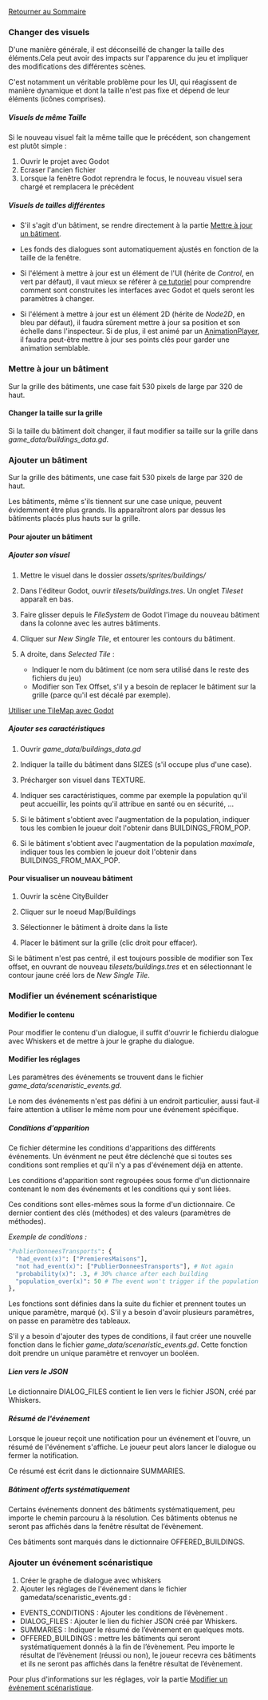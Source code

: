 [Retourner au Sommaire]: ../README.md

[Retourner au Sommaire]


### Changer des visuels

D'une manière générale, il est déconseillé de changer la taille des éléments.Cela peut avoir des impacts sur l'apparence du jeu et impliquer des modifications des différentes scènes.

C'est notamment un véritable problème pour les UI, qui réagissent de manière dynamique et dont la taille n'est pas fixe et dépend de leur éléments (icônes comprises).


##### Visuels de même Taille

Si le nouveau visuel fait la même taille que le précédent, son changement est plutôt simple :

1. Ouvrir le projet avec Godot
2. Ecraser l'ancien fichier
3. Lorsque la fenêtre Godot reprendra le focus, le nouveau visuel sera chargé et remplacera le précédent

##### Visuels de tailles différentes

- S'il s'agit d'un bâtiment, se rendre directement à la partie [Mettre à jour un bâtiment].

[Mettre à jour un bâtiment]: #mettre-à-jour-un-bâtiment

- Les fonds des dialogues sont automatiquement ajustés en fonction de la taille de la fenêtre.

- Si l'élément à mettre à jour est un élément de l'UI (hérite de *Control*, en vert par défaut), il vaut mieux se référer à [ce tutoriel] pour comprendre comment sont construites les interfaces avec Godot et quels seront les paramètres à changer.

- Si l'élément à mettre à jour est un élément 2D (hérite de *Node2D*, en bleu par défaut), il faudra sûrement mettre à jour sa position et son échelle dans l'inspecteur. Si de plus, il est animé par un [AnimationPlayer], il faudra peut-être mettre à jour ses points clés pour garder une animation semblable.

[ce tutoriel]: https://docs.godotengine.org/en/stable/getting_started/step_by_step/ui_game_user_interface.html

[AnimationPlayer]: https://docs.godotengine.org/en/stable/tutorials/2d/2d_sprite_animation.html#sprite-sheet-with-animationplayer

### Mettre à jour un bâtiment

Sur la grille des bâtiments, une case fait 530 pixels de large par 320 de haut.

#### Changer la taille sur la grille

Si la taille du bâtiment doit changer, il faut modifier sa taille sur la grille dans *game_data/buildings_data.gd*.


### Ajouter un bâtiment

Sur la grille des bâtiments, une case fait 530 pixels de large par 320 de haut.

Les bâtiments, même s'ils tiennent sur une case unique, peuvent évidemment être plus grands. Ils apparaîtront alors par dessus les bâtiments placés plus hauts sur la grille.

#### Pour ajouter un bâtiment

##### Ajouter son visuel

1. Mettre le visuel dans le dossier *assets/sprites/buildings/*

2. Dans l'éditeur Godot, ouvrir *tilesets/buildings.tres*. Un onglet *Tileset* apparaît en bas.
3. Faire glisser depuis le *FileSystem* de Godot l'image du nouveau bâtiment dans la colonne avec les autres bâtiments.
4. Cliquer sur *New Single Tile*, et entourer les contours du bâtiment.
5. A droite, dans *Selected Tile* :
   * Indiquer le nom du bâtiment (ce nom sera utilisé dans le reste des fichiers du jeu)
   * Modifier son Tex Offset, s'il y a besoin de replacer le bâtiment sur la grille (parce qu'il est décalé par exemple).

[Utiliser une TileMap avec Godot]

[Utiliser une TileMap avec Godot]: https://docs.godotengine.org/en/stable/tutorials/2d/using_tilemaps.html


##### Ajouter ses caractéristiques

1. Ouvrir *game_data/buildings_data.gd*

2. Indiquer la taille du bâtiment dans SIZES (s'il occupe plus d'une case).
3. Précharger son visuel dans TEXTURE.
4. Indiquer ses caractéristiques, comme par exemple la population qu'il peut accueillir, les points qu'il attribue en santé ou en sécurité, ...
5. Si le bâtiment s'obtient avec l'augmentation de la population, indiquer tous les combien le joueur doit l'obtenir dans BUILDINGS_FROM_POP.
6. Si le bâtiment s'obtient avec l'augmentation de la population *maximale*, indiquer tous les combien le joueur doit l'obtenir dans BUILDINGS_FROM_MAX_POP.


#### Pour visualiser un nouveau bâtiment

1. Ouvrir la scène CityBuilder

2. Cliquer sur le noeud Map/Buildings
3. Sélectionner le bâtiment à droite dans la liste
4. Placer le bâtiment sur la grille (clic droit pour effacer).

Si le bâtiment n'est pas centré, il est toujours possible de modifier son Tex offset, en ouvrant de nouveau *tilesets/buildings.tres* et en sélectionnant le contour jaune créé lors de *New Single Tile*.


### Modifier un événement scénaristique


#### Modifier le contenu
Pour modifier le contenu d'un dialogue, il suffit d'ouvrir le fichierdu dialogue avec Whiskers et de mettre à jour le graphe du dialogue.

#### Modifier les réglages

Les paramètres des événements se trouvent dans le fichier *game_data/scenaristic_events.gd*.

Le nom des événements n'est pas défini à un endroit particulier, aussi faut-il faire attention à utiliser le même nom pour une événement spécifique.

##### Conditions d'apparition

Ce fichier détermine les conditions d'apparitions des différents événements.
Un événment ne peut être déclenché que si toutes ses conditions sont remplies et qu'il n'y a pas d'événement déjà en attente.

Les conditions d'apparition sont regroupées sous forme d'un dictionnaire contenant le nom des événements et les conditions qui y sont liées.

Ces conditions sont elles-mêmes sous la forme d'un dictionnaire. Ce dernier contient des clés (méthodes) et des valeurs (paramètres de méthodes).

*Exemple de conditions :*
```Python
"PublierDonneesTransports": {
  "had_event(x)": ["PremieresMaisons"],
  "not had_event(x)": ["PublierDonneesTransports"], # Not again
  "probability(x)": .3, # 30% chance after each building
  "population_over(x)": 50 # The event won't trigger if the population count is under x
},
```

Les fonctions sont définies dans la suite du fichier et  prennent toutes un unique paramètre, marqué (x).
S'il y a besoin d'avoir plusieurs paramètres, on passe en paramètre des tableaux.

S'il y a besoin d'ajouter des types de conditions, il faut créer une nouvelle fonction dans le fichier *game_data/scenaristic_events.gd*. Cette fonction doit prendre un unique paramètre et renvoyer un booléen.


##### Lien vers le JSON

Le dictionnaire DIALOG_FILES contient le lien vers le fichier JSON, créé par Whiskers.

##### Résumé de l'événement

Lorsque le joueur reçoit une notification pour un événement et l'ouvre, un résumé de l'événement s'affiche. Le joueur peut alors lancer le dialogue ou fermer la notification.

Ce résumé est écrit dans le dictionnaire SUMMARIES.

##### Bâtiment offerts systématiquement

Certains événements donnent des bâtiments systématiquement, peu importe le chemin parcouru à la résolution. Ces bâtiments obtenus ne seront pas affichés dans la fenêtre résultat de l’évènement.

Ces bâtiments sont marqués dans le dictionnaire OFFERED_BUILDINGS.



### Ajouter un événement scénaristique

1.	Créer le graphe de dialogue avec whiskers
2.	Ajouter les réglages de l'événement dans le fichier gamedata/scenaristic_events.gd :
  *	EVENTS_CONDITIONS : Ajouter les conditions de l’évènement .
  *	DIALOG_FILES : Ajouter le lien du fichier JSON créé par Whiskers.
  *	 SUMMARIES : Indiquer le résumé de l’évènement en quelques mots.
  * OFFERED_BUILDINGS : mettre les bâtiments qui seront systématiquement donnés à la fin de l’évènement. Peu importe le résultat de l’évènement (réussi ou non), le joueur recevra ces bâtiments et ils ne seront pas affichés dans la fenêtre résultat de l’évènement.

Pour plus d'informations sur les réglages, voir la partie [Modifier un événement scénaristique].

[Modifier un événement scénaristique]: #modifier-un-événement-scénaristique
